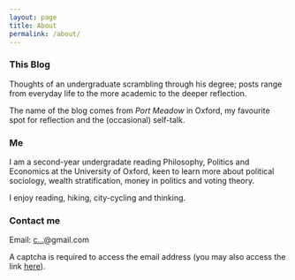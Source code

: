 ```yaml
---
layout: page
title: About
permalink: /about/
---
```


### This Blog
Thoughts of an undergraduate scrambling through his degree; posts range from everyday life to the more academic to the deeper reflection.

The name of the blog comes from *Port Meadow* in Oxford, my favourite spot for reflection and the (occasional) self-talk.

### Me
I am a second-year undergradate reading Philosophy, Politics and Economics at the University of Oxford, keen to learn more about political sociology, wealth stratification, money in politics and voting theory.

I enjoy reading, hiking, city-cycling and thinking.

### Contact me
Email: <a href="http://www.google.com/recaptcha/mailhide/d?k=01QMcKHIN42J9i0PaJ5c9d0w==&amp;c=LBEI5AR21Wzq-To12c5JdnK_snSoELPY3Cd_nbKfFlQ=" onclick="window.open('http://www.google.com/recaptcha/mailhide/d?k\x3d01QMcKHIN42J9i0PaJ5c9d0w\x3d\x3d\x26c\x3dLBEI5AR21Wzq-To12c5JdnK_snSoELPY3Cd_nbKfFlQ\x3d', '', 'toolbar=0,scrollbars=0,location=0,statusbar=0,menubar=0,resizable=0,width=500,height=300'); return false;" title="Reveal this e-mail address">c...</a>@gmail.com

A captcha is required to access the email address (you may also access the link [here](http://www.google.com/recaptcha/mailhide/d?k=01QMcKHIN42J9i0PaJ5c9d0w==&amp;c=LBEI5AR21Wzq-To12c5JdnK_snSoELPY3Cd_nbKfFlQ=)).
